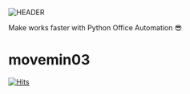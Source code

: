 ![HEADER](https://capsule-render.vercel.app/api?type=venom&height=350&color=gradient&text=Office%20Automation%20Factory&fontColor=686868&fontSize=40&fontAlign=50&fontAlignY=80)

<head>
<meta name="google-site-verification" content="iWUi-iJlItv0K27Ssczc_LtqTj0DQKi_iDeWn1GXC4s" />
Make works faster with Python Office Automation 😎
</head>

# movemin03

[![Hits](https://hits.seeyoufarm.com/api/count/incr/badge.svg?url=https%3A%2F%2Fgithub.com%2Fmovemin03&count_bg=%2379C83D&title_bg=%23555555&icon=&icon_color=%23E7E7E7&title=hits&edge_flat=false)](https://hits.seeyoufarm.com)
